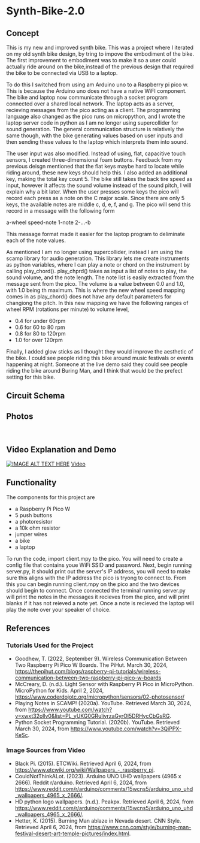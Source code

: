 # Synth-Bike-2.0

## Concept
This is my new and improved synth bike. This was a project where I iterated on my old synth bike design, by tring to impove the embodiment of the bike. The first improvement to embodiment was to make it so a user could actually ride around on the bike,instead of the previous design that required the bike to be connected via USB to a laptop. 

To do this I switched from using am Arduino uno to a Raspberry pi pico w. This is because the Arduino uno does not have a native WiFI component. The bike and laptop now communicate through a socket program connected over a shared local network. The laptop acts as a server, recieving messages from the pico acting as a client. The programming language also changed as the pico runs on micropython, and I wrote the laptop server code in python as I am no longer using supercollider for sound generation. The general communication structure is relatively the same though, with the bike generating values based on user inputs and then sending these values to the laptop which interprets them into sound.

The user input was also modified. Instead of using, flat, capacitive touch sensors, I created three-dimemsional foam buttons. Feedback from my previous deisgn mentioned that the flat keys maybe hard to locate while riding around, these new keys should help this. I also added an additional key, making the total key count 5. The bike still takes the back tire speed as input, however it affects the sound volume instead of the sound pitch, I will explain why a bit later. When the user presses some keys the pico will record each press as a note on the C major scale. Since there are only 5 keys, the available notes are middle c, d, e, f, and g. The pico will send this record in a message with the following form

  a-wheel speed-note 1-note 2-...-b

This message format made it easier for the laptop program to deliminate each of the note values.

As mentioned I am no longer using supercollider, instead I am using the scamp library for audio generation. This library lets me create instruments as python variables, where I can play a note or chord on the instrument by calling play_chord(). play_chprd() takes as input a list of notes to play, the sound volume, and the note length. The note list is easily extracted from the message sent from the pico. The volume is a value between 0.0 and 1.0, with 1.0 being th maximum. This is where the new wheel speed mapping comes in as play_chord() does not have any default parameters for changiong the pitch. In this new mapping we have the following ranges of wheel RPM (rotations per minute) to volume level,
- 0.4 for under 60rpm
- 0.6 for 60 to 80 rpm
- 0.8 for 80 to 120rpm
- 1.0 for over 120rpm

Finally, I added glow sticks as I thought they would improve the aesthetic of the bike. I could see people riding this bike around music festivals or events happening at night. Someone at the live demo said they could see people riding the bike around Buring Man, and I think that would be the prefect setting for this bike.

## Circuit Schema

## Photos
<img src="./images/IMG_3854.jpg" alt="" />
<img src="./images/IMG_3857.jpg" alt="" />
<img src="./images/IMG_3887.jpg" alt="" />

<img src="./images/IMG_3888.jpg" alt="" />
<img src="./images/IMG_3889.jpg" alt="" />
<img src="./images/IMG_3895.jpg" alt="" />
<img src="./images/keys.jpg" alt="" />

<img src="./images/IMG_3880.jpg" alt="" />
<img src="./images/IMG_3881.jpg" alt="" />
<img src="./images/IMG_3882.jpg" alt="" />
<img src="./images/IMG_3883.jpg" alt="" />

## Video Explanation and Demo
[![IMAGE ALT TEXT HERE](./images/title.png)](https://youtu.be/bunlOOHyu5c)
[Video](https://youtu.be/bunlOOHyu5c)

## Functionality
The components for this project are
- a Raspberry Pi Pico W
- 5 push buttons
- a photoresistor
- a 10k ohm resistor
- jumper wires
- a bike
- a laptop

To run the code, import client.mpy to the pico. You will need to create a config file that contains youe WiFi SSID and password. Next, begin running server.py, it should print out the server's IP address, you will need to make sure this aligns with the IP address the pico is tryong to connect to. From this you can begin running client.mpy on the pico and the two devices should begin to connect. Once connected the terminal running server.py will print the notes in the messages it recieves from the pico, and will print blanks if it has not reieved a note yet. Once a note is recieved the laptop will play the note over your speaker of choice.

## References
### Tutorials Used for the Project
- Goodhew, T. (2022, September 9). Wireless Communication Between Two Raspberry Pi Pico W Boards. The PiHut. March 30, 2024, https://thepihut.com/blogs/raspberry-pi-tutorials/wireless-communication-between-two-raspberry-pi-pico-w-boards
- McCreary, D. (n.d.). Light Sensor with Raspberry Pi Pico in MicroPython. MicroPython for Kids. April 2, 2024, https://www.coderdojotc.org/micropython/sensors/02-photosensor/
- Playing Notes in SCAMP! (2020a). YouTube. Retrieved March 30, 2024, from https://www.youtube.com/watch?v=xwxt32ollv0&list=PL_yUKG0GRuliyrzaGyrOl5DRHycCbGsRG.
- Python Socket Programming Tutorial. (2020b). YouTube. Retrieved March 30, 2024, from https://www.youtube.com/watch?v=3QiPPX-KeSc. 

### Image Sources from Video
- Black Pi. (2015). ETCWiki. Retrieved April 6, 2024, from https://www.etcwiki.org/wiki/Wallpapers_-_raspberry_pi.
- CouldNotThinkALot. (2023). Arduino UNO UHD wallpapers (4965 x 2666). Reddit r/arduino. Retrieved April 6, 2024, from https://www.reddit.com/r/arduino/comments/15wcns5/arduino_uno_uhd_wallpapers_4965_x_2666/.
- HD python logo wallpapers. (n.d.). Peakpx. Retrieved April 6, 2024, from https://www.reddit.com/r/arduino/comments/15wcns5/arduino_uno_uhd_wallpapers_4965_x_2666/.
- Hetter, K. (2015). Burning Man ablaze in Nevada desert. CNN Style. Retrieved April 6, 2024, from https://www.cnn.com/style/burning-man-festival-desert-art-temple-pictures/index.html. 
